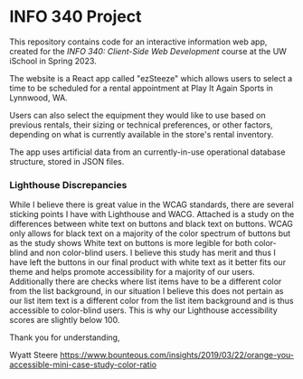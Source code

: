 # INFO 340 Project

This repository contains code for an interactive information web app, created for the _INFO 340: Client-Side Web Development_ course at the UW iSchool in Spring 2023.

The website is a React app called "ezSteeze" which allows users to select a time to be scheduled for a rental appointment at Play It Again Sports in Lynnwood, WA.

Users can also select the equipment they would like to use based on previous rentals, their sizing or technical preferences, or other factors, depending on what is currently available in the store's rental inventory.

The app uses artificial data from an currently-in-use operational database structure, stored in JSON files.

### Lighthouse Discrepancies 

While I believe there is great value in the WCAG standards, there are several sticking points I have with Lighthouse and WACG. Attached is a study on the differences between white text on buttons and black text on buttons. WCAG only allows for black text on a majority of the color spectrum of buttons but as the study shows White text on buttons is more legible for both color-blind and non color-blind users. I believe this study has merit and thus I have left the buttons in our final product with white text as it better fits our theme and helps promote accessibility for a majority of our users. Additionally there are checks where list items have to be a different color from the list background, in our situation I believe this does not pertain as our list item text is a different color from the list item background and is thus accessible to color-blind users. This is why our Lighthouse accessibility scores are slightly below 100. 

Thank you for understanding,

Wyatt Steere
https://www.bounteous.com/insights/2019/03/22/orange-you-accessible-mini-case-study-color-ratio
